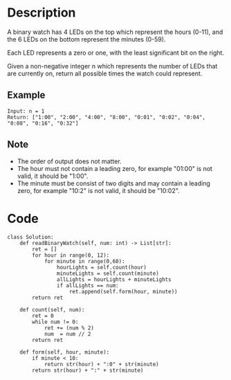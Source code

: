 # Description
A binary watch has 4 LEDs on the top which represent the hours (0-11), and the 6 LEDs on the bottom represent the minutes (0-59).

Each LED represents a zero or one, with the least significant bit on the right.

Given a non-negative integer n which represents the number of LEDs that are currently on, return all possible times the watch could represent.

## Example
```
Input: n = 1
Return: ["1:00", "2:00", "4:00", "8:00", "0:01", "0:02", "0:04", "0:08", "0:16", "0:32"]
```
## Note
* The order of output does not matter.
* The hour must not contain a leading zero, for example "01:00" is not valid, it should be "1:00".
* The minute must be consist of two digits and may contain a leading zero, for example "10:2" is not valid, it should be "10:02".
# Code
```python3
class Solution:
    def readBinaryWatch(self, num: int) -> List[str]:
        ret = []
        for hour in range(0, 12):
            for minute in range(0,60):
                hourLights = self.count(hour)
                minuteLights = self.count(minute)
                allLights = hourLights + minuteLights
                if allLights == num:
                    ret.append(self.form(hour, minute))
        return ret
                    
    def count(self, num):
        ret = 0
        while num != 0:
            ret += (num % 2)
            num  = num // 2
        return ret
    
    def form(self, hour, minute):
        if minute < 10:
            return str(hour) + ":0" + str(minute)
        return str(hour) + ":" + str(minute)
```
